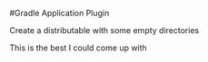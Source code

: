 #Gradle Application Plugin

Create a distributable with some empty directories

This is the best I could come up with
